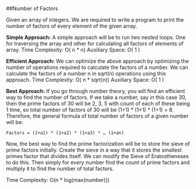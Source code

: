 ##Number of Factors

Given an array of integers. We are required to write a program to print the number of factors of every element of the given array.

**Simple Approach:** A simple approach will be to run two nested loops. One for traversing the array and other for calculating all factors of elements of array. 
Time Complexity: O( n * n) 
Auxiliary Space: O( 1 )

**Efficient Approach:** We can optimize the above approach by optimizing the number of operations required to calculate the factors of a number. We can calculate the factors of a number n in sqrt(n) operations using this approach. 
Time Complexity: O( n * sqrt(n)) 
Auxiliary Space: O( 1 )

**Best Approach:** If you go through number theory, you will find an efficient way to find the number of factors. If we take a number, say in this case 30, then the prime factors of 30 will be 2, 3, 5 with count of each of these being 1 time, so total number of factors of 30 will be (1+1) * (1+1) * (1+1) = 8. 
Therefore, the general formula of total number of factors of a given number will be: 
 

``` 
Factors = (1+a1) * (1+a2) * (1+a3) * … (1+an)
```

Now, the best way to find the prime factorization will be to store the sieve of prime factors initially. Create the sieve in a way that it stores the smallest primes factor that divides itself. We can modify the Sieve of Eratostheneses to do this. Then simply for every number find the count of prime factors and multiply it to find the number of total factors.

Time Complexity: O(n * log(max(number)))

